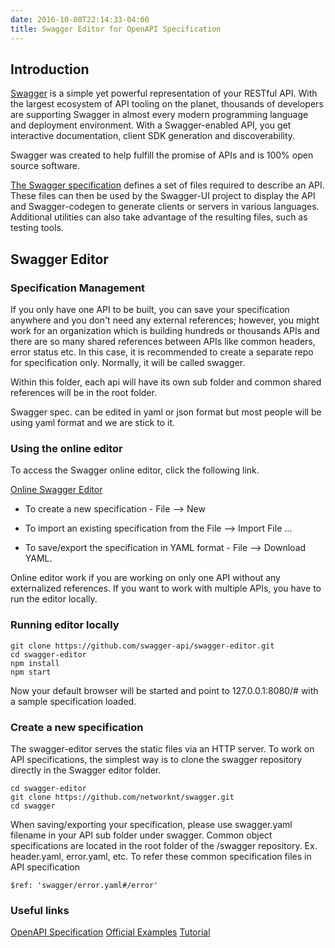 ```yaml
---
date: 2016-10-08T22:14:33-04:00
title: Swagger Editor for OpenAPI Specification
---
```


## Introduction

[Swagger](http://swagger.io/) is a simple yet powerful representation of your RESTful API. With the largest
ecosystem of API tooling on the planet, thousands of developers are supporting Swagger in almost every modern
programming language and deployment environment. With a Swagger-enabled API, you get interactive documentation,
client SDK generation and discoverability.

Swagger was created to help fulfill the promise of APIs and is 100% open source software.

[The Swagger specification](http://swagger.io/specification/) defines a set of files required to describe an API.
These files can then be used by the Swagger-UI project to display the API and Swagger-codegen to generate clients
or servers in various languages. Additional utilities can also take advantage of the resulting files, such as
testing tools.

## Swagger Editor

### Specification Management

If you only have one API to be built, you can save your specification anywhere and you don't need any external
references; however, you might work for an organization which is building hundreds or thousands APIs and there
are so many shared references between APIs like common headers, error status etc. In this case, it is recommended
to create a separate repo for specification only. Normally, it will be called swagger.

Within this folder, each api will have its own sub folder and common shared references will be in the root folder.

Swagger spec. can be edited in yaml or json format but most people will be using yaml format and we are stick to it.


### Using the online editor
To access the Swagger online editor, click the following link.

[Online Swagger Editor](http://editor.swagger.io/#/)

  * To create a new specification - File --> New

  * To import an existing specification from the File --> Import File ...

  * To save/export the specification in YAML format - File --> Download YAML.

Online editor work if you are working on only one API without any externalized references. If you want to work with
multiple APIs, you have to run the editor locally.

### Running editor locally

  ```shell
  git clone https://github.com/swagger-api/swagger-editor.git
  cd swagger-editor
  npm install
  npm start
  ```

Now your default browser will be started and point to 127.0.0.1:8080/# with a sample specification loaded.

### Create a new specification

The swagger-editor serves the static files via an HTTP server. To work on API specifications, the simplest way
is to clone the swagger repository directly in the Swagger editor folder.

```shell
cd swagger-editor
git clone https://github.com/networknt/swagger.git
cd swagger
```
When saving/exporting your specification, please use swagger.yaml filename in your API sub folder under swagger.
Common object specifications are located in the root folder of the /swagger repository. Ex. header.yaml,
error.yaml, etc. To refer these common specification files in API specification

```
$ref: 'swagger/error.yaml#/error'
```

### Useful links

[OpenAPI Specification](http://swagger.io/specification/)
[Official Examples](https://github.com/OAI/OpenAPI-Specification/tree/master/examples/v2.0)
[Tutorial](https://apihandyman.io/writing-openapi-swagger-specification-tutorial-part-1-introduction/)






